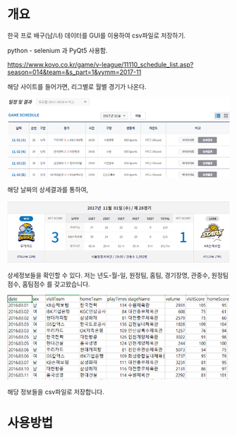 # 개요
한국 프로 배구(남/녀) 데이터를 GUI를 이용하여 csv파일로 저장하기. 

python - selenium 과 PyQt5 사용함.

https://www.kovo.co.kr/game/v-league/11110_schedule_list.asp?season=014&team=&s_part=1&yymm=2017-11

해당 사이트를 들어가면, 리그별로 월별 경기가 나온다.

![homepage](./image/homepage.PNG)


해당 날짜의 상세결과를 통하여, 

![detail](./image/detail.PNG)

상세정보들을 확인할 수 있다.
저는 년도-월-일, 원정팀, 홈팀, 경기장명, 관중수, 원정팀점수, 홈팀점수 를 갖고왔습니다.

![dataColumn](./image/dataColumn.PNG)

해당 정보들을 csv파일로 저장합니다.



# 사용방법 
